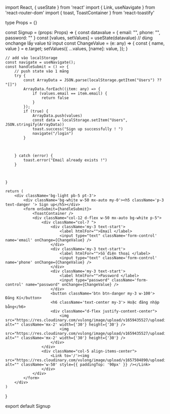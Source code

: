 import React, { useState } from 'react'
import { Link, useNavigate } from 'react-router-dom'
import { toast, ToastContainer } from 'react-toastify'

type Props = {}

const Signup = (props: Props) => {
    const datavalue = {
        email: "",
        phone: "",
        password: ""
    }
    const [values, setValues] = useState(datavalue)
    // dùng onchange lấy value từ input
    const ChangeValue = (e: any) => {
        const { name, value } = e.target;
        setValues({
            ...values,
            [name]: value,
        });
    }

    // add vào localStorage
    const navigate = useNavigate();
    const handleSubmit = () => {
        // push state vào 1 mảng
        try {
            const ArrayData = JSON.parse(localStorage.getItem("Users") ?? "[]")
            ArrayData.forEach((item: any) => {
                if (values.email == item.email) {
                    return false
                }
            });
            if (true) {
                ArrayData.push(values)
                const data = localStorage.setItem("Users", JSON.stringify(ArrayData))
                toast.success("Sign up successfully ! ")
                navigate("/login")
            }
            


        } catch (error) {
            toast.error("Email already exists !")
        }



    }

    return (
        <div className='bg-light pb-5 pt-3'>
            <div className='bg-white w-50 mx-auto my-0'><h5 className='p-3 text-danger '> Sign up</h5></div>
            <form onSubmit={handleSubmit}>
                <ToastContainer />
                <div className="col-12 d-flex w-50 mx-auto bg-white p-5">
                    <div className="col-7 ">
                        <div className='my-3 text-start'>
                            <label htmlFor="">Email </label>
                            <input type="text" className='form-control' name='email' onChange={ChangeValue} />
                        </div>
                        <div className='my-3 text-start'>
                            <label htmlFor="">Số điện thoại </label>
                            <input type="text" className='form-control' name='phone' onChange={ChangeValue} />
                        </div>
                        <div className='my-3 text-start'>
                            <label htmlFor="">Password </label>
                            <input type="password" className='form-control' name="password" onChange={ChangeValue} />
                        </div>
                        <button className='btn btn-danger my-3 w-100'> Đăng Kí</button>
                        <h6 className='text-center my-3'> Hoặc đăng nhập bằng</h6>
                        <div className="d-flex justify-content-center">
                            <img src="https://res.cloudinary.com/vulong/image/upload/v1659435527/uploadimg/snvhqrbspcpiaejs49bg.png" alt="" className='mx-2' width={'30'} height={'30'} />
                            <img src="https://res.cloudinary.com/vulong/image/upload/v1659435527/uploadimg/se287sfko0lb9tredpic.png" alt="" className='mx-2' width={'30'} height={'30'} />
                        </div>
                    </div>
                    <div className="col-5 align-items-center">
                        <Link to='/'><img src="https://res.cloudinary.com/vulong/image/upload/v1657504890/uploadimg/kf2zfzrmg8uijd2dmzci.png" alt="" className='w-50' style={{ paddingTop: '90px' }} /></Link>
                    </div>
                </div>
            </form>
        </div>
    )
}

export default Signup